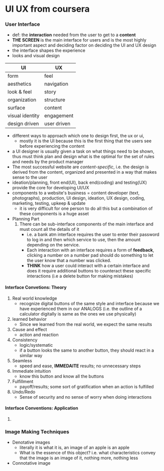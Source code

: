 # UI UX from coursera

### User Interface
* def: the **interaction** needed from the user to get to a **content**
* **THE SCREEN** is the main interface for users and is the most highly important aspect and deciding factor on deciding the UI and UX design
* the interface shapes the experience
* looks and visual design

UI | UX
--- | ---
form | feel
aesthetics | navigation
look & feel | story
organization | structure
surface | content
visual identity | engagement
design driven | user driven

* different ways to approach which one to design first, the ux or ui, 
    * mostly it is the UI because this is the first thing that the users see before experiencing the content 
* a UI designer is usually given a task on what things need to be shown, thus must think plan and design what is the optimal for the set of rules and needs by the product manager
* The most successful website are *content-specific*, i.e. the design is derived from the content, organized and presented in a way that makes sense to the user
* ideation/planning, front end(UI), back end(coding) and testing(UX) provide the core for developing UI/UX
* components to a website's business = content developer (text, photographs), production, UI design, ideation, UX design, coding, marketing, testing, upkeep & update
    * it is very difficult for one person to do all this but a combination of these components is a huge asset
* Planning Part
    1. There can be sub-interface components of the main interface and must count all the details of it
        * i.e. a bank atm interface requires the user to enter their password to log in and then which service to use, then the amount depending on the service. 
        * Each interaction with an interface requires a form of **feedback**, clicking a number on a number pad should do something to let the user know that a number was clicked.
        * **THINK** how a user could interact with a certain interface and does it require additional buttons to counteract these specific interactions (i.e a delete button for making mistakes)
#### Interface Convetions: Theory
1. Real world knowledge
    * recognize digital buttons of the same style and interface because we have experienced them in our ANALOGS (i.e. the outline of a calculator digitally is same as the ones we use physically)
2. learned behavior
    * Since we learned from the real world, we expect the same results
3. Cause and effect
    * action and reaction
4. Consistency
    * logic/systematic
    * if a button looks the same to another button, they should react in a similar way
5. Seamless
    * speed and ease, **IMMEDAITE** results; no unnecessary steps
6. Immediate intuition
    * know this button and know all the buttons
7. Fulfillment
    * payoff/results; some sort of gratification when an action is fulfilled
8. Undo/Redo
    * Sense of security and no sense of worry when doing interactions

#### Interface Conventions: Application
1. 

### Image Making Techniques
  * Denotative images
      * literally it is what it is, an image of an apple is an apple
      * What is the essence of this object? i.e. what characteristics convey that the image is an image of it, nothing more, nothing less
  * Connotative image